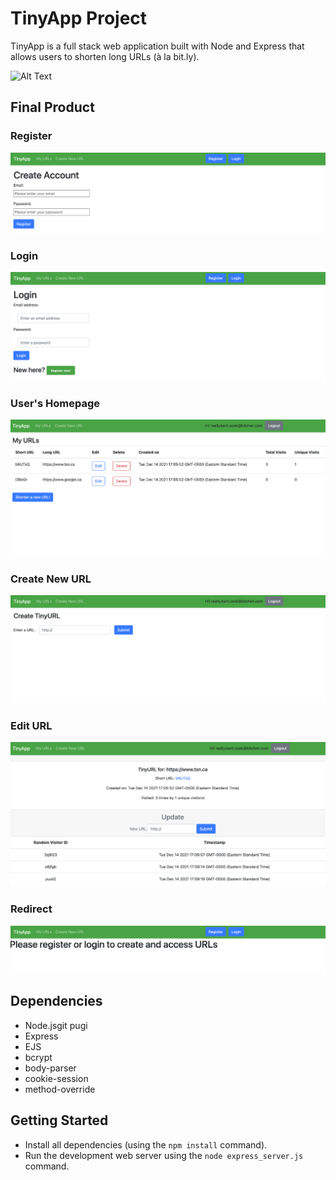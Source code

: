 # TinyApp Project

TinyApp is a full stack web application built with Node and Express that allows users to shorten long URLs (à la bit.ly).

![Alt Text](https://media.giphy.com/media/vFKqnCdLPNOKc/giphy.gif)

## Final Product


### Register
![register](https://github.com/wentingzoe/tinyapp/blob/master/docs/register.png)

### Login
![login](https://github.com/wentingzoe/tinyapp/blob/master/docs/login.png)

### User's Homepage 
![homepage](https://github.com/wentingzoe/tinyapp/blob/master/docs/homepage.png)

### Create New URL
![createURL](https://github.com/wentingzoe/tinyapp/blob/master/docs/createURL.png)

### Edit URL
![shortURL](https://github.com/wentingzoe/tinyapp/blob/master/docs/shortURL.png)

### Redirect
![redirect](https://github.com/wentingzoe/tinyapp/blob/master/docs/redirectpage.png)

## Dependencies

- Node.jsgit pugi
- Express
- EJS
- bcrypt
- body-parser
- cookie-session
- method-override 


## Getting Started

- Install all dependencies (using the `npm install` command).
- Run the development web server using the `node express_server.js` command.
